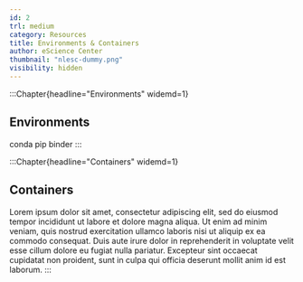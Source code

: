 ```yaml
---
id: 2
trl: medium
category: Resources
title: Environments & Containers
author: eScience Center
thumbnail: "nlesc-dummy.png"
visibility: hidden
---
```


:::Chapter{headline="Environments" widemd=1}
## Environments

conda
pip
binder
:::

:::Chapter{headline="Containers"  widemd=1}
## Containers

Lorem ipsum dolor sit amet, consectetur adipiscing elit, sed do eiusmod tempor incididunt ut labore et dolore magna aliqua. Ut enim ad minim veniam, quis nostrud exercitation ullamco laboris nisi ut aliquip ex ea commodo consequat. Duis aute irure dolor in reprehenderit in voluptate velit esse cillum dolore eu fugiat nulla pariatur. Excepteur sint occaecat cupidatat non proident, sunt in culpa qui officia deserunt mollit anim id est laborum.
:::